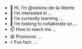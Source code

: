 - 👋 Hi, I’m @voisins-de-la-liberte
- 👀 I’m interested in ...
- 🌱 I’m currently learning ...
- 💞️ I’m looking to collaborate on ...
- 📫 How to reach me ...
- 😄 Pronouns: ...
- ⚡ Fun fact: ...

<!---
voisins-de-la-liberte/voisins-de-la-liberte is a ✨ special ✨ repository because its `README.md` (this file) appears on your GitHub profile.
You can click the Preview link to take a look at your changes.
--->

